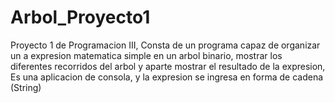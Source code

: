# Arbol_Proyecto1
Proyecto 1 de Programacion III, 
Consta de un programa capaz de organizar un a expresion matematica simple en un arbol binario, mostrar los diferentes recorridos del arbol y aparte mostrar el resultado de la expresion, 
Es una aplicacion de consola, y la expresion se ingresa en forma de cadena (String)

